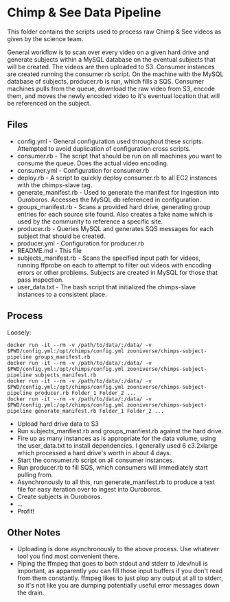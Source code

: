 # Chimp & See Data Pipeline
This folder contains the scripts used to process raw Chimp & See videos as given
by the science team.

General workflow is to scan over every video on a given hard drive and generate
subjects within a MySQL database on the eventual subjects that will be created.
The videos are then uploaded to S3. Consumer instances are created running the
consumer.rb script. On the machine with the MySQL database of subjects,
producer.rb is run, which fills a SQS. Consumer machines pulls from the queue,
download the raw video from S3, encode them, and moves the newly encoded video
to it's eventual location that will be referenced on the subject.

## Files
- config.yml - General configuration used throughout these scripts. Attempted to
  avoid duplication of configuration cross scripts.
- consumer.rb - The script that should be run on all machines you want to
  consume the queue. Does the actual video encoding.
- consumer.yml - Configuration for consumer.rb
- deploy.rb - A script to quickly deploy consumer.rb to all EC2 instances with
  the chimps-slave tag.
- generate_manifest.rb - Used to generate the manifest for ingestion into
  Ouroboros. Accesses the MySQL db referenced in configuration.
- groups_manifest.rb - Scans a provided hard drive, generating group entries for
  each source site found. Also creates a fake name which is used by the
  community to reference a specific site.
- producer.rb - Queries MySQL and generates SQS messages for each subject that
  should be created.
- producer.yml - Configuration for producer.rb
- README.md - This file
- subjects_manifest.rb - Scans the specified input path for videos, running
  ffprobe on each to attempt to filter out videos with encoding errors or other
  problems. Subjects are created in MySQL for those that pass inspection.
- user_data.txt - The bash script that initialized the chimps-slave instances to
  a consistent place.

## Process
Loosely:

```
docker run -it --rm -v /path/to/data/:/data/ -v $PWD/config.yml:/opt/chimps/config.yml zooniverse/chimps-subject-pipeline groups_manifest.rb
docker run -it --rm -v /path/to/data/:/data/ -v $PWD/config.yml:/opt/chimps/config.yml zooniverse/chimps-subject-pipeline subjects_manifest.rb
docker run -it --rm -v /path/to/data/:/data/ -v $PWD/config.yml:/opt/chimps/config.yml zooniverse/chimps-subject-pipeline producer.rb Folder_1 Folder_2 ...
docker run -it --rm -v /path/to/data/:/data/ -v $PWD/config.yml:/opt/chimps/config.yml zooniverse/chimps-subject-pipeline generate_manifest.rb Folder_1 Folder_2 ...
```

- Upload hard drive data to S3
- Run subjects_manfiest.rb and groups_manfiest.rb against the hard drive.
- Fire up as many instances as is appropriate for the data volume, using the
  user_data.txt to install dependencies. I generally used 6 c3.2xlarge which
  processed a hard drive's worth in about 4 days.
- Start the consumer.rb script on all consumer instances.
- Run producer.rb to fill SQS, which consumers will immediately start pulling
  from.
- Asynchronously to all this, run generate_manifest.rb to produce a text file
  for easy iteration over to ingest into Ouroboros.
- Create subjects in Ouroboros.
- ...
- Profit!

## Other Notes
- Uploading is done asynchronously to the above process. Use whatever tool you
  find most convenient there.
- Piping the ffmpeg that goes to both stdout and stderr to /dev/null is
  important, as apparently you can fill those input buffers if you don't read
  from them constantly. ffmpeg likes to just plop any output at all to stderr,
  so it's not like you are dumping potentially useful error messages down the
  drain.

